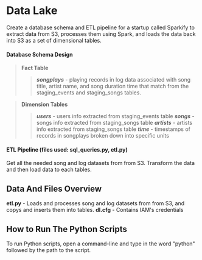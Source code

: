 
# Data Lake

Create a database schema and ETL pipeline for a startup called Sparkify to extract data from S3, processes them using Spark, and loads the data back into S3 as a set of dimensional tables. 

#### Database Schema Design

> **Fact Table**
>> ***songplays*** - playing records in log data associated with song title, artist name, and song duration time that match from the staging_events and staging_songs tables. 

> **Dimension Tables**
>> ***users*** - users info extracted from staging_events table
>> ***songs*** - songs info extracted from staging_songs table
>> ***artists*** - artists info extracted from staging_songs table
>> ***time*** - timestamps of records in songplays broken down into specific units

#### ETL Pipeline (files used: sql_queries.py, etl.py)

Get all the needed song and log datasets from from S3. Transform the data and then load data to each tables. 


## Data And Files Overview

**etl.py** - Loads and processes song and log datasets from from S3, and copys and inserts them into tables. 
**dl.cfg** - Contains IAM's credentials

## How to Run The Python Scripts

To run Python scripts, open a command-line and type in the word "python" followed by the path to the script.


